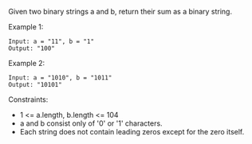 Given two binary strings a and b, return their sum as a binary string.

Example 1:
```text
Input: a = "11", b = "1"
Output: "100"
```
Example 2:
```text
Input: a = "1010", b = "1011"
Output: "10101"
```

Constraints:

* 1 <= a.length, b.length <= 104
* a and b consist only of '0' or '1' characters.
* Each string does not contain leading zeros except for the zero itself.
